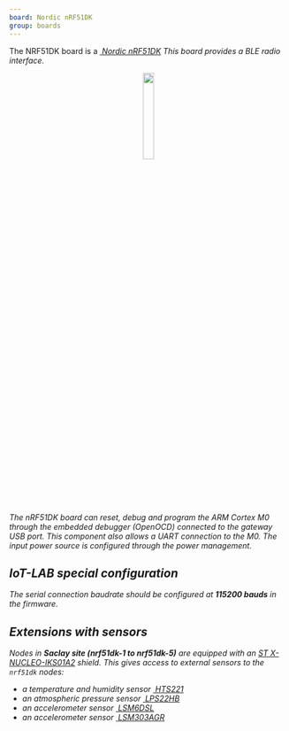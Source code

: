 ```yaml
---
board: Nordic nRF51DK
group: boards
---
```


The NRF51DK board is a [<i class="far fa-file-pdf"/>&nbsp;Nordic nRF51DK](http://infocenter.nordicsemi.com/pdf/nRF51_Development_Kit_User_Guide_v1.2.pdf)
This board provides a BLE radio interface.

<div style="text-align:center">
<img src="{{ '/assets/images/docs/boards/nrf51dk/' | relative_url}}nrf51dk.png" style="width:20%;"/>
</div>

The nRF51DK board can reset, debug and program the ARM Cortex M0 through
the embedded debugger (OpenOCD) connected to the gateway USB port. This
component also allows a UART connection to the M0. The input power source is
configured through the power management.

## IoT-LAB special configuration

The serial connection baudrate should be configured at **115200 bauds** in the
firmware.

## Extensions with sensors

Nodes in **Saclay site (nrf51dk-1 to nrf51dk-5)** are equipped with an
[ST X-NUCLEO-IKS01A2](https://www.st.com/en/ecosystems/x-nucleo-iks01a2.html)
shield.
This gives access to external sensors to the `nrf51dk` nodes:
  * a temperature and humidity sensor
    [<i class="far fa-file-pdf"/>&nbsp;HTS221](https://www.st.com/resource/en/datasheet/hts221.pdf)
  * an atmospheric pressure sensor
    [<i class="far fa-file-pdf"/>&nbsp;LPS22HB](https://www.st.com/resource/en/datasheet/dm00140895.pdf)
  * an accelerometer sensor
    [<i class="far fa-file-pdf"/>&nbsp;LSM6DSL](https://www.st.com/resource/en/datasheet/lsm6dsl.pdf)
  * an accelerometer sensor
    [<i class="far fa-file-pdf"/>&nbsp;LSM303AGR](https://www.st.com/resource/en/datasheet/lsm303agr.pdf)
